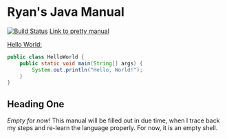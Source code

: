 # Ryan's Java Manual
[![Build Status](https://travis-ci.org/RyanFleck/Projects.svg?branch=master)](https://travis-ci.org/RyanFleck/Projects)
[Link to pretty manual](https://ryanfleck.github.io/java)

[Hello World:](http://www.catb.org/jargon/html/H/hello-world.html)
```java
public class HelloWorld {
    public static void main(String[] args) {
        System.out.println("Hello, World!");
    }
}
```




## Heading One

*Empty for now!* This manual will be filled out in due time, when I trace back my steps and re-learn the language properly. For now, it is an empty shell.
